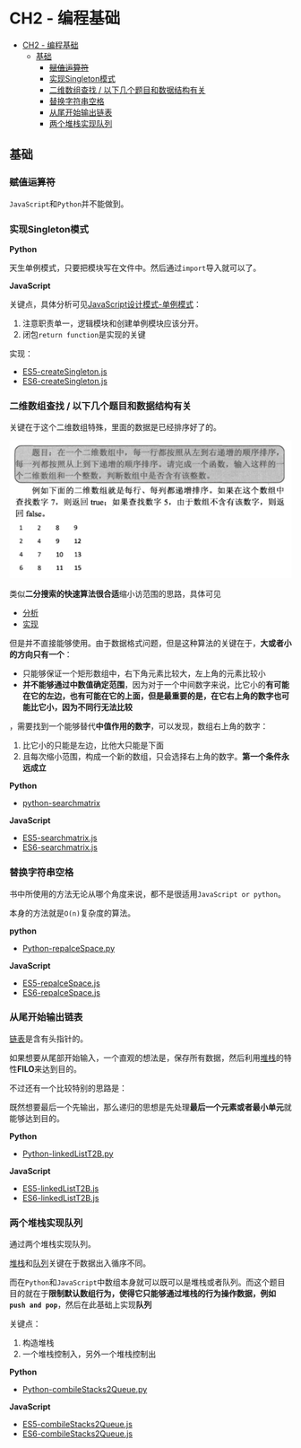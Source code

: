 # CH2 - 编程基础

<!-- TOC -->

- [CH2 - 编程基础](#ch2---编程基础)
  - [基础](#基础)
    - [~~赋值运算符~~](#赋值运算符)
    - [实现Singleton模式](#实现singleton模式)
    - [二维数组查找 / 以下几个题目和数据结构有关](#二维数组查找--以下几个题目和数据结构有关)
    - [替换字符串空格](#替换字符串空格)
    - [从尾开始输出链表](#从尾开始输出链表)
    - [两个堆栈实现队列](#两个堆栈实现队列)

<!-- /TOC -->

## 基础

### ~~赋值运算符~~

`JavaScript`和`Python`并不能做到。

### 实现Singleton模式

**Python**

天生单例模式，只要把模块写在文件中。然后通过`import`导入就可以了。

**JavaScript**

关键点，具体分析可见[JavaScript设计模式-单例模式](https://github.com/JiangWeixian/JS-Books/blob/master/JS%E8%AE%BE%E8%AE%A1%E6%A8%A1%E5%BC%8F(Desgin-Patterns)/%E8%AE%BE%E8%AE%A1%E6%A8%A1%E5%BC%8F/%E5%8D%95%E4%BE%8B%E6%A8%A1%E5%BC%8F.md)：

1. 注意职责单一，逻辑模块和创建单例模块应该分开。
2. 闭包`return function`是实现的关键

实现：

* [ES5-createSingleton.js](https://github.com/JiangWeixian/Algo/blob/master/Sword2offer/CH2-%E7%BC%96%E7%A8%8B%E9%A2%98%E7%9B%AE-%E5%9F%BA%E7%A1%80%E9%83%A8%E5%88%86/ES5/createSingleton.js)
* [ES6-createSingleton.js](https://github.com/JiangWeixian/Algo/blob/master/Sword2offer/CH2-%E7%BC%96%E7%A8%8B%E9%A2%98%E7%9B%AE-%E5%9F%BA%E7%A1%80%E9%83%A8%E5%88%86/ES6/createSingleton.js)

### 二维数组查找 / 以下几个题目和数据结构有关

关键在于这个二维数组特殊，里面的数据是已经排序好了的。

![题目描述](https://raw.githubusercontent.com/JiangWeixian/JS-Books/master/sword2offer/CH2-%E7%BC%96%E7%A8%8B%E9%A2%98%E7%9B%AE-%E5%9F%BA%E7%A1%80%E9%83%A8%E5%88%86/img/%E4%BA%8C%E7%BB%B4%E6%95%B0%E7%BB%84%E6%9F%A5%E6%89%BE.png)

类似**二分搜索的快速算法很合适**缩小访范围的思路，具体可见

* [分析](https://github.com/JiangWeixian/JS-Books/blob/master/JS%E6%95%B0%E6%8D%AE%E7%BB%93%E6%9E%84%E4%B8%8E%E7%AE%97%E6%B3%95/%E7%AE%97%E6%B3%95%E9%83%A8%E5%88%86/%E6%90%9C%E7%B4%A2%E7%AE%97%E6%B3%95/%E6%90%9C%E7%B4%A2%E7%AE%97%E6%B3%95.md) 
* [实现](https://github.com/JiangWeixian/JS-Books/blob/master/JS%E6%95%B0%E6%8D%AE%E7%BB%93%E6%9E%84%E4%B8%8E%E7%AE%97%E6%B3%95/%E7%AE%97%E6%B3%95%E9%83%A8%E5%88%86/%E6%90%9C%E7%B4%A2%E7%AE%97%E6%B3%95/quickFind.js)

但是并不直接能够使用。由于数据格式问题，但是这种算法的关键在于，**大或者小的方向只有一个**：

* 只能够保证一个矩形数组中，右下角元素比较大，左上角的元素比较小
* **并不能够通过中数值确定范围**，因为对于一个中间数字来说，比它小的**有可能在它的左边，也有可能在它的上面，但是最重要的是，在它右上角的数字也可能比它小，因为不同行无法比较**

，需要找到一个能够替代**中值作用的数字**，可以发现，数组右上角的数字：

1. 比它小的只能是左边，比他大只能是下面
2. 且每次缩小范围，构成一个新的数组，只会选择右上角的数字。**第一个条件永远成立**

**Python**

* [python-searchmatrix](https://github.com/JiangWeixian/Algo/blob/master/Sword2offer/CH2-%E7%BC%96%E7%A8%8B%E9%A2%98%E7%9B%AE-%E5%9F%BA%E7%A1%80%E9%83%A8%E5%88%86/Python/searchMatrix.py)

**JavaScript**

* [ES5-searchmatrix.js](https://github.com/JiangWeixian/Algo/blob/master/Sword2offer/CH2-%E7%BC%96%E7%A8%8B%E9%A2%98%E7%9B%AE-%E5%9F%BA%E7%A1%80%E9%83%A8%E5%88%86/ES5/searchMatrix.js)
* [ES6-searchmatrix.js](https://github.com/JiangWeixian/Algo/blob/master/Sword2offer/CH2-%E7%BC%96%E7%A8%8B%E9%A2%98%E7%9B%AE-%E5%9F%BA%E7%A1%80%E9%83%A8%E5%88%86/ES6/searchMatrix.js)

### 替换字符串空格

书中所使用的方法无论从哪个角度来说，都不是很适用`JavaScript or python`。

本身的方法就是`O(n)`复杂度的算法。

**python**

* [Python-repalceSpace.py](https://github.com/JiangWeixian/Algo/blob/master/Sword2offer/CH2-%E7%BC%96%E7%A8%8B%E9%A2%98%E7%9B%AE-%E5%9F%BA%E7%A1%80%E9%83%A8%E5%88%86/Python/replaceSpace.py)

**JavaScript**

* [ES5-repalceSpace.js](https://github.com/JiangWeixian/Algo/blob/master/Sword2offer/CH2-%E7%BC%96%E7%A8%8B%E9%A2%98%E7%9B%AE-%E5%9F%BA%E7%A1%80%E9%83%A8%E5%88%86/ES5/repalceSpace.js)
* [ES6-repalceSpace.js](https://github.com/JiangWeixian/Algo/blob/master/Sword2offer/CH2-%E7%BC%96%E7%A8%8B%E9%A2%98%E7%9B%AE-%E5%9F%BA%E7%A1%80%E9%83%A8%E5%88%86/ES6/repalceSpace.js)

### 从尾开始输出链表

[链表](https://github.com/JiangWeixian/JS-Books/blob/master/JS%E6%95%B0%E6%8D%AE%E7%BB%93%E6%9E%84%E4%B8%8E%E7%AE%97%E6%B3%95/%E9%93%BE%E8%A1%A8/%E9%93%BE%E8%A1%A8.md)是含有头指针的。

如果想要从尾部开始输入，一个直观的想法是，保存所有数据，然后利用[堆栈](https://github.com/JiangWeixian/JS-Books/blob/master/JS%E6%95%B0%E6%8D%AE%E7%BB%93%E6%9E%84%E4%B8%8E%E7%AE%97%E6%B3%95/%E6%A0%88/stack.md)的特性**FILO**来达到目的。

不过还有一个比较特别的思路是：

既然想要最后一个先输出，那么递归的思想是先处理**最后一个元素或者最小单元**就能够达到目的。

**Python**

* [Python-linkedListT2B.py](https://github.com/JiangWeixian/Algo/blob/master/Sword2offer/CH2-%E7%BC%96%E7%A8%8B%E9%A2%98%E7%9B%AE-%E5%9F%BA%E7%A1%80%E9%83%A8%E5%88%86/Python/searchMatrix.py)

**JavaScript**

* [ES5-linkedListT2B.js](https://github.com/JiangWeixian/Algo/blob/master/Sword2offer/CH2-%E7%BC%96%E7%A8%8B%E9%A2%98%E7%9B%AE-%E5%9F%BA%E7%A1%80%E9%83%A8%E5%88%86/ES5/linkedListT2B.js)
* [ES6-linkedListT2B.js](https://github.com/JiangWeixian/Algo/blob/master/Sword2offer/CH2-%E7%BC%96%E7%A8%8B%E9%A2%98%E7%9B%AE-%E5%9F%BA%E7%A1%80%E9%83%A8%E5%88%86/ES6/linkedListT2B.js)

### 两个堆栈实现队列

通过两个堆栈实现队列。

[堆栈]()和[队列]()关键在于数据出入循序不同。

而在`Python`和`JavaScript`中数组本身就可以既可以是堆栈或者队列。而这个题目目的就在于**限制默认数组行为，使得它只能够通过堆栈的行为操作数据，例如`push and pop`**，然后在此基础上实现**队列**

关键点：

1. 构造堆栈
2. 一个堆栈控制入，另外一个堆栈控制出

**Python**

* [Python-combileStacks2Queue.py](https://github.com/JiangWeixian/Algo/blob/master/Sword2offer/CH2-%E7%BC%96%E7%A8%8B%E9%A2%98%E7%9B%AE-%E5%9F%BA%E7%A1%80%E9%83%A8%E5%88%86/Python/combineStacks2Queue.py)

**JavaScript**

* [ES5-combileStacks2Queue.js](https://github.com/JiangWeixian/Algo/blob/master/Sword2offer/CH2-%E7%BC%96%E7%A8%8B%E9%A2%98%E7%9B%AE-%E5%9F%BA%E7%A1%80%E9%83%A8%E5%88%86/ES5/combineStacks2Queue.js)
* [ES6-combileStacks2Queue.js](https://github.com/JiangWeixian/Algo/blob/master/Sword2offer/CH2-%E7%BC%96%E7%A8%8B%E9%A2%98%E7%9B%AE-%E5%9F%BA%E7%A1%80%E9%83%A8%E5%88%86/ES6/combineStacks2Queue.js)